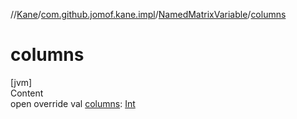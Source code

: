 //[Kane](../../index.md)/[com.github.jomof.kane.impl](../index.md)/[NamedMatrixVariable](index.md)/[columns](columns.md)



# columns  
[jvm]  
Content  
open override val [columns](columns.md): [Int](https://kotlinlang.org/api/latest/jvm/stdlib/kotlin/-int/index.html)  



